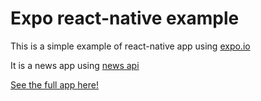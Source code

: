 # Expo react-native example

This is a simple example of react-native app using [expo.io](expo.io)

It is a news app using [news api](https://newsapi.org/)

[See the full app here!](https://expo.io/@ziocecio/ViewApp)
